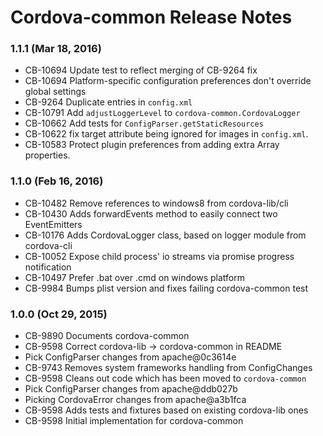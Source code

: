 <!--
#
# Licensed to the Apache Software Foundation (ASF) under one
# or more contributor license agreements.  See the NOTICE file
# distributed with this work for additional information
# regarding copyright ownership.  The ASF licenses this file
# to you under the Apache License, Version 2.0 (the
# "License"); you may not use this file except in compliance
# with the License.  You may obtain a copy of the License at
#
# http://www.apache.org/licenses/LICENSE-2.0
#
# Unless required by applicable law or agreed to in writing,
# software distributed under the License is distributed on an
# "AS IS" BASIS, WITHOUT WARRANTIES OR CONDITIONS OF ANY
#  KIND, either express or implied.  See the License for the
# specific language governing permissions and limitations
# under the License.
#
-->
# Cordova-common Release Notes

### 1.1.1 (Mar 18, 2016)
* CB-10694 Update test to reflect merging of CB-9264 fix
* CB-10694 Platform-specific configuration preferences don't override global settings
* CB-9264 Duplicate entries in `config.xml`
* CB-10791 Add `adjustLoggerLevel` to `cordova-common.CordovaLogger`
* CB-10662 Add tests for `ConfigParser.getStaticResources`
* CB-10622 fix target attribute being ignored for images in `config.xml`.
* CB-10583 Protect plugin preferences from adding extra Array properties.

### 1.1.0 (Feb 16, 2016)
* CB-10482 Remove references to windows8 from cordova-lib/cli
* CB-10430 Adds forwardEvents method to easily connect two EventEmitters
* CB-10176 Adds CordovaLogger class, based on logger module from cordova-cli
* CB-10052 Expose child process' io streams via promise progress notification
* CB-10497 Prefer .bat over .cmd on windows platform
* CB-9984 Bumps plist version and fixes failing cordova-common test

### 1.0.0 (Oct 29, 2015)

* CB-9890 Documents cordova-common
* CB-9598 Correct cordova-lib -> cordova-common in README
* Pick ConfigParser changes from apache@0c3614e
* CB-9743 Removes system frameworks handling from ConfigChanges
* CB-9598 Cleans out code which has been moved to `cordova-common`
* Pick ConfigParser changes from apache@ddb027b
* Picking CordovaError changes from apache@a3b1fca
* CB-9598 Adds tests and fixtures based on existing cordova-lib ones
* CB-9598 Initial implementation for cordova-common

